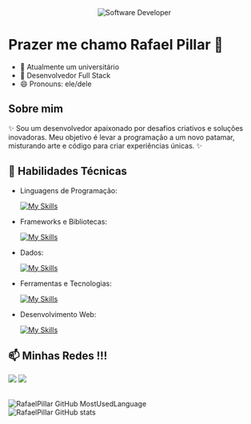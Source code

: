 <div align="center">
  <img src="https://i.pinimg.com/originals/0f/25/e4/0f25e4668c1c7740b5ed41835339d67f.gif" alt="Software Developer">
</div>

# Prazer me chamo Rafael Pillar 👋

- 🔭 Atualmente um universitário
- 🌱 Desenvolvedor Full Stack
- 😄 Pronouns: ele/dele

## Sobre mim

✨ Sou um desenvolvedor apaixonado por desafios criativos e soluções inovadoras. Meu objetivo é levar a programação a um novo patamar, misturando arte e código para criar experiências únicas. ✨

##  🚀 Habilidades Técnicas

- Linguagens de Programação: 

    [![My Skills](https://skillicons.dev/icons?i=java,javascript,python,c,swift,dart,typescript)](https://skillicons.dev)
  
- Frameworks e Bibliotecas: 

    [![My Skills](https://skillicons.dev/icons?i=spring,react,django,flask,flutter,express)](https://skillicons.dev)
  
- Dados: 

    [![My Skills](https://skillicons.dev/icons?i=mysql,mongo,postgres)](https://skillicons.dev)
  
-  Ferramentas e Tecnologias: 

    [![My Skills](https://skillicons.dev/icons?i=git,github,visualstudio,eclipse,vscode)](https://skillicons.dev)
   
- Desenvolvimento Web:

    [![My Skills](https://skillicons.dev/icons?i=php,html,css)](https://skillicons.dev)
 
 ## 📫 Minhas Redes !!!
 
<div> 
  <a href="https://www.instagram.com/rafa.pillar/" target="_blank"><img src="https://img.shields.io/badge/-Instagram-%23E4405F?style=for-the-badge&logo=instagram&logoColor=white" target="_blank"></a>
 <a href="https://www.linkedin.com/in/rafapillar/" target="_blank"><img src="https://img.shields.io/badge/-LinkedIn-%230077B5?style=for-the-badge&logo=linkedin&logoColor=white" target="_blank"></a> 
</div>

<br>

![RafaelPillar GitHub MostUsedLanguage](https://github-readme-stats-git-masterrstaa-rickstaa.vercel.app/api/top-langs/?username=rafabpg&amp;show_icons=true&amp;theme=dracula&amp;include_all_commits=true)
<br>
![RafaelPillar GitHub stats](https://github-readme-stats.vercel.app/api?username=rafabpg&show_icons=true&theme=dracula)


